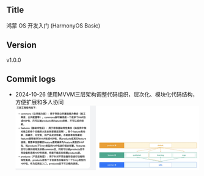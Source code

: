 ## Title
鸿蒙 OS 开发入门 (HarmonyOS Basic)
## Version
v1.0.0
## Commit logs
- 2024-10-26 使用MVVM三层架构调整代码组织，层次化、模块化代码结构，方便扩展和多人协同
![mvvm](./images/mvvm.jpg)